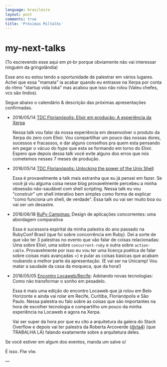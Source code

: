 ```yaml
---
language: brasileiro
layout: post
comments: true
title: 'Próximas Miltalks'
---
```


<p hidden>

# my-next-talks

</p>

(To escrevendo esse aqui em pt-br porque obviamente não vai interessar ninguém
da gringolândia)

Esse ano eu estou tendo a oportunidade de palestrar em vários lugares. Achei
que essa "mamata" ia acabar quando eu entrasse na Xerpa por conta do ritmo
"startup vida loka" mas acabou que isso não rolou (Valeu chefes, vcs são
lindos).

Segue abaixo o calendário & descrição das próximas apresentações confirmadas.

<p hidden> <span class="underline">excerpt-separator</span> </p>

-   2016/05/14 [TDC Florianópolis: ](http://www.thedevelopersconference.com.br/tdc/2016/florianopolis/trilha-programacao-funcional) [Elixir em produção: A experiência da Xerpa](http://www.thedevelopersconference.com.br/tdc/2016/florianopolis/trilha-programacao-funcional)

    Nessa talk vou falar da nossa experiência em desenvolver o produto da Xerpa
    do zero com Elixir. Vou compartilhar um pouco das nossas dores, sucessos e
    fracassos, e dar alguns conselhos pra quem esta pensando em pegar o vácuo do
    *hype* que esta se formando em torno do Elixir. Espero que depois dessa talk
    você evite alguns dos erros que nós cometemos nesses 7 meses de produção.

-   2016/05/14 [TDC Florianópolis: ](http://www.thedevelopersconference.com.br/tdc/2016/florianopolis/trilha-programacao-funcional) [Unlocking the power of the Unix Shell](http://www.thedevelopersconference.com.br/tdc/2016/florianopolis/trilha-ruby)

    Essa é provavelmente a talk mais estranha que eu já pensei em fazer. Se você
    já viu alguma coisa nesse blog provavelmente percebeu a minha obsessão
    não-saudável com shell scripting. Nessa talk eu vou "construir" um shell
    interativo bem simples como forma de explicar "como funciona um shell, de
    verdade". Essa talk ou vai ser muito boa ou vai ser um desastre.

-   2016/06/18 [RuPy Campinas:](http://campinas.rupy.com.br/#schedule) Design de aplicações concorrentes: uma abordagem
    comparativa

    Essa é sucessora espirital da minha palestra do ano passado na RubyConf
    Brasil (que foi sobre concorrência em Ruby). Dei a sorte de que vão ter 3
    palestras no evento que vão falar de coisas relacionadas: Uma sobre Elixir,
    uma sobre `concurrent-ruby` e outra sobre `action-cable`. Provavelmente por
    isso eu vou ter uma licença poética de falar sobre coisas mais avançadas =)
    e pular as coisas básicas que acabam roubando a melhor parte da
    apresentação. (E vai ser na Unicamp! Vou matar a saudade da casa da moqueca,
    que da hora!)

-   2016/05/05 [Encontro Locaweb/Recife](http://eventos.locaweb.com.br/18o-encontro-locaweb-recife/): Adotando novas tecnologias: Como não
    transformar o sonho em pesadelo.

    Essa é mais uma edição do encontro Locaweb que já rolou em Belo Horizonte e
    ainda vai rolar em Recife, Curitiba, Florianópolis e São Paulo. Nessa
    palestra eu falo sobre as coisas que são importantes na hora de escolher
    tecnologia e compartilho um pouco da minha experiência na Locaweb e agora na
    Xerpa.

    Vai ser super da hora por que eu cito a arquitetura da galera do Stack
    Overflow e depois vai ter palestra da Roberta Arcoverde ([@rla4](https://twitter.com/rla4)) (que
    TRABALHA LÁ) falando exatamente sobre a arquitetura deles.

Se você estiver em algum dos eventos, manda um salve o/

É isso. Flw vlw.

&#x2014;
